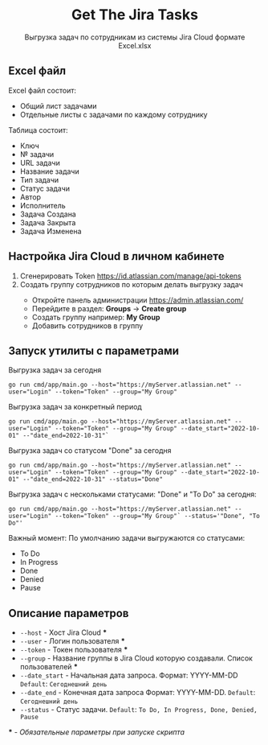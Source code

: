 <div>
    <center>
        <h1>Get The Jira Tasks</h1>
        <p>Выгрузка задач по сотрудникам из системы Jira Cloud формате Excel.xlsx</p>
    </center>
</div>
<div>
    <h2>Excel файл</h2>
    <p>Excel файл состоит:</p>
    <ul>
        <li>Общий лист задачами</li>
        <li>Отдельные листы с задачами по каждому сотруднику</li>
    </ul>
    <p>Таблица состоит:</p>
    <ul>
        <li>Ключ</li>
        <li>№ задачи</li>
        <li>URL задачи</li>
        <li>Название задачи</li>
        <li>Тип задачи</li>
        <li>Статус задачи</li>
        <li>Автор</li>
        <li>Исполнитель</li>
        <li>Задача Создана</li>
        <li>Задача Закрыта</li>
        <li>Задача Изменена</li>
    </ul>
</div>
<div>
    <h2>Настройка Jira Cloud в личном кабинете</h2>
    <ol>
        <li>Сгенерировать Token <a href="https://id.atlassian.com/manage/api-tokens">https://id.atlassian.com/manage/api-tokens</a></li>
        <li>Создать группу сотрудников по которым делать выгрузку задач</li>
        <ul>
            <li>Откройте панель администрации <a href="https://admin.atlassian.com/">https://admin.atlassian.com/</a></li>
            <li>Перейдите в раздел: <b>Groups</b> -> <b>Create group</b></li>
            <li>Создать группу например: <b>My Group</b></li>
            <li>Добавить сотрудников в группу</li>
        </ul>
    </ol>
</div>

<div>
<h2>Запуск утилиты с параметрами</h2>
<p>Выгрузка задач за сегодня</p>

```
go run cmd/app/main.go --host="https://myServer.atlassian.net" --user="Login" --token="Token" --group="My Group"
```
<p>Выгрузка задач за конкретный период</p>

```
go run cmd/app/main.go --host="https://myServer.atlassian.net" --user="Login" --token="Token" --group="My Group" --date_start="2022-10-01" --"date_end=2022-10-31"`
```
<p>Выгрузка задач со статусом "Done" за сегодня</p>

```
go run cmd/app/main.go --host="https://myServer.atlassian.net" --user="Login" --token="Token" --group="My Group" --date_start="2022-10-01" --"date_end=2022-10-31" --status="Done"
```
<p>Выгрузка задач с нескольками статусами: "Done" и "To Do" за сегодня:</p>

```
go run cmd/app/main.go --host="https://myServer.atlassian.net" --user="Login" --token="Token" --group="My Group"` --status='"Done", "To Do"'
```

<p>Важный момент: По умолчанию задачи выгружаются со статусами: </p>
<ul>
    <li>To Do</li>
    <li>In Progress</li>
    <li>Done</li>
    <li>Denied</li>
    <li>Pause</li>
<ul>
</div>
<div>
    <h2>Описание параметров</h2>
    <ul>
        <li><code>--host</code> - Хост Jira Cloud <b>*</b></li>
        <li><code>--user</code> - Логин пользователя <b>*</b></li>
        <li><code>--token</code> - Токен пользователя <b>*</b></li>
        <li><code>--group</code> - Название группы в Jira Cloud которую создавали. Список пользователей <b>*</b></li>
        <li><code>--date_start</code> - Начальная дата запроса. Формат: YYYY-MM-DD <code>Default</code>: <code>Сегоднешний день</code></li>
        <li><code>--date_end</code> - Конечная дата запроса Формат: YYYY-MM-DD. <code>Default</code>: <code>Сегоднешний день</code></li>
        <li><code>--status</code> - Статус задачи. <code>Default</code>: <code>To Do, In Progress, Done, Denied, Pause</code></li>
    </ul>
    <p><b>*</b> - <i>Обязательные параметры при запуске скрипта</i></p>
</div>
